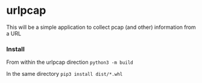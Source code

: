 # urlpcap
This will be a simple application to collect pcap (and other) information from a URL

### Install
From within the urlpcap direction
`python3 -m build`

In the same directory
`pip3 install dist/*.whl`
